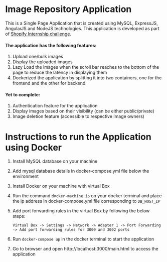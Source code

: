 # Image Repository Application
This is a Single Page Application that is created using MySQL, ExpressJS, AngularJS and NodeJS technologies. This application is developed as part of [Shopify Internship challenge](https://docs.google.com/document/d/1ZKRywXQLZWOqVOHC4JkF3LqdpO3Llpfk_CkZPR8bjak/edit#).


#### The application has the following features:
1. Upload one/bulk images
2. Display the uploaded images
3. Lazy Load the images when the scroll bar reaches to the bottom of the page to reduce the latency in displaying them
4. Dockerized the application by splitting it into two containers, one for the frontend and the other for backend


#### Yet to complete:
1. Authentication feature for the application
2. Display images based on their visibility (can be either public/private)
3. Image deletion feature (accessible to respective Image owners)

# Instructions to run the Application using Docker
1. Install MySQL database on your machine
2. Add mysql database details in docker-compose.yml file below the environment
2. Install Docker on your machine with virtual Box
3. Run the command `docker-machine ip` on your docker terminal and place the ip address in docker-compose.yml file corresponding to `DB_HOST_IP`
4. Add port forwarding rules in the virtual Box by following the below steps:

   `Virtual Box -> Settings -> Network -> Adapter 1 -> Port Forwarding -> Add port forwarding rules for 3000 and 3002 ports`
5. Run `docker-compose up` in the docker terminal to start the application
6. Go to browser and open http://localhost:3000/main.html to access the application
